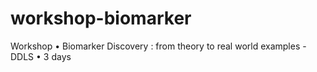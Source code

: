 # workshop-biomarker
Workshop • Biomarker Discovery : from theory to real world examples - DDLS • 3 days
